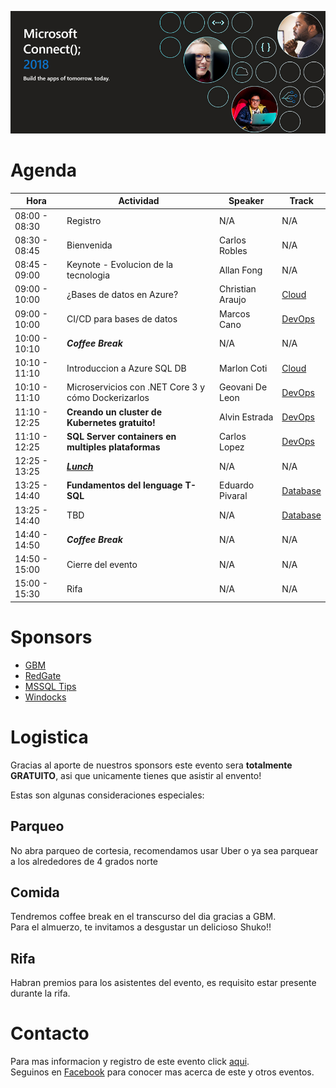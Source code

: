 ![Header](images/header.jpg)

# Agenda


Hora | Actividad | Speaker | Track
--- | --- | ---  | --- 
08:00 - 08:30 | Registro | N/A | N/A 
08:30 - 08:45 | Bienvenida | Carlos Robles | N/A 
08:45 - 09:00 | Keynote - Evolucion de la tecnologia | Allan Fong | N/A 
09:00 - 10:00 | ¿Bases de datos en Azure? | Christian Araujo | [Cloud]()
09:00 - 10:00 | CI/CD para bases de datos | Marcos Cano | [DevOps]()
10:00 - 10:10 | **_Coffee Break_** | N/A | N/A 
10:10 - 11:10 | Introduccion a Azure SQL DB | Marlon Coti | [Cloud]()
10:10 - 11:10 | Microservicios con .NET Core 3 y cómo Dockerizarlos | Geovani De Leon | [DevOps]()
11:10 - 12:25 | **Creando un cluster de Kubernetes gratuito!** | Alvin Estrada | [DevOps]()
11:10 - 12:25 | **SQL Server containers en multiples plataformas** | Carlos Lopez | [DevOps]()
12:25 - 13:25 | **_[Lunch](#Comida)_** | N/A | N/A
13:25 - 14:40 | **Fundamentos del lenguage T-SQL** | Eduardo Pivaral | [Database]()
13:25 - 14:40 | TBD | N/A | [Database]()
14:40 - 14:50 | **_Coffee Break_** | N/A | N/A
14:50 - 15:00 | Cierre del evento | N/A | N/A
15:00 - 15:30 | Rifa | N/A | N/A

# Sponsors

* [GBM](https://www.gbm.net)
* [RedGate](https://www.red-gate.com)
* [MSSQL Tips](https://www.mssqltips.com)
* [Windocks](https://windocks.com)

# Logistica

Gracias al aporte de nuestros sponsors este evento sera **totalmente GRATUITO**, asi que unicamente tienes que asistir al envento!

Estas son algunas consideraciones especiales:

## Parqueo
No abra parqueo de cortesia, recomendamos usar Uber o ya sea parquear a los alrededores de 4 grados norte

## Comida
Tendremos coffee break en el transcurso del dia gracias a GBM.  
Para el almuerzo, te invitamos a desgustar un delicioso Shuko!!

## Rifa
Habran premios para los asistentes del evento, es requisito estar presente durante la rifa.

# Contacto
Para mas informacion y registro de este evento click [aqui](https://www.eventbrite.ca/e/modern-migration-tour-2019-guatemala-tickets-61944098466).  
Seguinos en [Facebook](https://www.facebook.com/groups/gtssug/) para conocer mas acerca de este y otros eventos.
